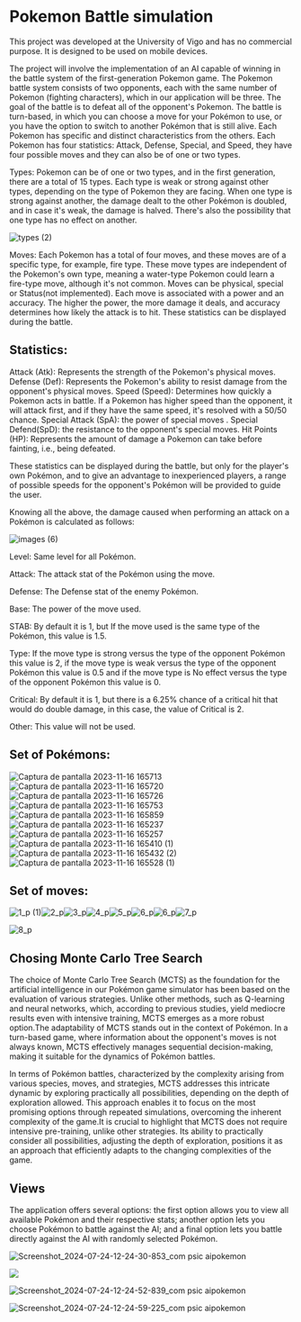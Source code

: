 # Pokemon Battle simulation
This project was developed at the University of Vigo and has no commercial purpose. It is designed to be used on mobile devices.

The project will involve the implementation of an AI capable of winning in the battle system of the first-generation Pokemon game. The Pokemon battle system consists of two opponents, each with the same number of Pokemon (fighting characters), which in our application will be three. The goal of the battle is to defeat all of the opponent's Pokemon. The battle is turn-based, in which you can choose a move for your Pokémon to use, or you have the option to switch to another Pokémon that is still alive.
Each Pokemon has specific and distinct characteristics from the others. Each Pokemon has four statistics: Attack, Defense, Special, and Speed, they have four possible moves and they can also be of one or two types.

Types: Pokemon can be of one or two types, and in the first generation, there are a total of 15 types. Each type is weak or strong against other types, depending on the type of Pokemon they are facing. When one type is strong against another, the damage dealt to the other Pokémon is doubled, and in case it's weak, the damage is halved. There's also the possibility that one type has no effect on another.

![types (2)](https://github.com/user-attachments/assets/575c8c68-7553-4f4b-932c-52a3f4e91892)

Moves: Each Pokemon has a total of four moves, and these moves are of a specific type, for example, fire type. These move types are independent of the Pokemon's own type, meaning a water-type Pokemon could learn a fire-type move, although it's not common. Moves can be physical, special or Status(not implemented). Each move is associated with a power and an accuracy. The higher the power, the more damage it deals, and accuracy determines how likely the attack is to hit. These statistics can be displayed during the battle.

## Statistics:

Attack (Atk): Represents the strength of the Pokemon's physical moves.
Defense (Def): Represents the Pokemon's ability to resist damage from the opponent's physical moves.
Speed (Speed): Determines how quickly a Pokemon acts in battle. If a Pokemon has higher speed than the opponent, it will attack first, and if they have the same speed, it's resolved with a 50/50 chance.
Special Attack (SpA): the power of special moves .
Special Defend(SpD): the resistance to the opponent's special moves.
Hit Points (HP): Represents the amount of damage a Pokemon can take before fainting, i.e., being defeated.

These statistics can be displayed during the battle, but only for the player's own Pokémon, and to give an advantage to inexperienced players, a range of possible speeds for the opponent's Pokémon will be provided to guide the user.

Knowing all the above, the damage caused when performing an attack on a Pokémon is calculated as follows:

![images (6)](https://github.com/user-attachments/assets/7cb11842-e7a1-423e-9290-1399b0ef248a)


Level: Same level for all Pokémon.

Attack: The attack stat of the Pokémon using the move.

Defense: The Defense stat of the enemy Pokémon.

Base: The power of the move used.

STAB:  By default it is 1, but If the move used is the same type of the Pokémon, this value is 1.5.

Type: If the move type is strong versus the type of the opponent Pokémon this value is 2, if the move type is weak versus the type of the opponent Pokémon this value is 0.5 and if the move type is No effect versus the type of the opponent Pokémon this value is 0.

Critical: By default it is 1, but there is a 6.25% chance of a critical hit that would do double damage, in this case, the value of Critical is 2.

Other: This value will not be used.

## Set of Pokémons:



![Captura de pantalla 2023-11-16 165713](https://github.com/user-attachments/assets/cdcc546b-1fb1-4212-a947-a25ec64a424d)![Captura de pantalla 2023-11-16 165720](https://github.com/user-attachments/assets/88fb3d11-c508-4f3b-8c77-d15c05abdf86)![Captura de pantalla 2023-11-16 165726](https://github.com/user-attachments/assets/ededbd6a-0a7d-4216-8312-5dc004527f78)![Captura de pantalla 2023-11-16 165753](https://github.com/user-attachments/assets/f23aae42-b99e-44c6-bb62-6741d9a37630)
![Captura de pantalla 2023-11-16 165859](https://github.com/user-attachments/assets/2704c8bf-df53-4d97-af23-693f4657be4f)![Captura de pantalla 2023-11-16 165237](https://github.com/user-attachments/assets/089ad2c6-5ce7-4a42-839a-a51b0a7f6913)![Captura de pantalla 2023-11-16 165257](https://github.com/user-attachments/assets/ecdf2378-7e3e-4605-9a4a-90dd49cacf16)![Captura de pantalla 2023-11-16 165410 (1)](https://github.com/user-attachments/assets/b1a6fb97-22d7-4097-982e-4cc7114a8b79)![Captura de pantalla 2023-11-16 165432 (2)](https://github.com/user-attachments/assets/dd99f05e-2e43-4317-98e3-69d2ed127449)![Captura de pantalla 2023-11-16 165528 (1)](https://github.com/user-attachments/assets/f6409b98-3452-486b-9f08-74d1590aca28)


## Set of moves:




![1_p (1)](https://github.com/user-attachments/assets/a3daa3c1-b25a-4417-868b-102d0adefd47)![2_p](https://github.com/user-attachments/assets/46fa2506-b3d3-4907-acc0-2077813aa8f5)![3_p](https://github.com/user-attachments/assets/f4bad615-a5fe-48ee-b8dc-8dcaa5f788b8)![4_p](https://github.com/user-attachments/assets/4f00256c-9cde-45fe-86c0-830bbdf67870)![5_p](https://github.com/user-attachments/assets/0ab63f0e-e877-4d71-9477-0e10ee58914d)![6_p](https://github.com/user-attachments/assets/fdd884b6-c37f-4d10-bda8-e67f87f1a086)![6_p](https://github.com/user-attachments/assets/286f5e5a-2a2f-45bc-91d0-a7254aa4c4b3)![7_p](https://github.com/user-attachments/assets/9dfaa480-eb37-4c03-961f-cea272f416c7)

![8_p](https://github.com/user-attachments/assets/d990df81-3c4e-4939-8954-270b4fe4c9e1)



## Chosing Monte Carlo Tree Search 

The choice of Monte Carlo Tree Search (MCTS) as the foundation for the artificial intelligence in our Pokémon game simulator has been based on the evaluation of various strategies. Unlike other methods, such as Q-learning and neural networks, which, according to previous studies, yield mediocre results even with intensive training, MCTS emerges as a more robust option.The adaptability of MCTS stands out in the context of Pokémon. In a turn-based game, where information about the opponent's moves is not always known, MCTS effectively manages sequential decision-making, making it suitable for the dynamics of Pokémon battles.

In terms of Pokémon battles, characterized by the complexity arising from various species, moves, and strategies, MCTS addresses this intricate dynamic by exploring practically all possibilities, depending on the depth of exploration allowed. This approach enables it to focus on the most promising options through repeated simulations, overcoming the inherent complexity of the game.It is crucial to highlight that MCTS does not require intensive pre-training, unlike other strategies. Its ability to practically consider all possibilities, adjusting the depth of exploration, positions it as an approach that efficiently adapts to the changing complexities of the game.


## Views
The application offers several options: the first option allows you to view all available Pokémon and their respective stats; another option lets you choose Pokémon to battle against the AI; and a final option lets you battle directly against the AI with randomly selected Pokémon.

![Screenshot_2024-07-24-12-24-30-853_com psic aipokemon](https://github.com/user-attachments/assets/303946bd-db72-4cb2-8969-5c5c92ba7722)


![](https://github.com/user-attachments/assets/4cee5e59-3a77-43c6-ab2f-dbc2e191335a)

![Screenshot_2024-07-24-12-24-52-839_com psic aipokemon](https://github.com/user-attachments/assets/30e77331-096e-4006-a40d-74dc6fb5382d)


![Screenshot_2024-07-24-12-24-59-225_com psic aipokemon](https://github.com/user-attachments/assets/daf198e6-fbc7-4245-9674-e1e3fe0d25c9)
